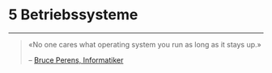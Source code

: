 # 5 Betriebssysteme
---

> «No one cares what operating system you run as long as it stays up.»
>
> – [Bruce Perens, Informatiker][1]

[1]: https://de.wikipedia.org/wiki/Bruce_Perens
